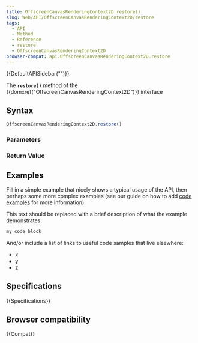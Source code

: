 ```yaml
---
title: OffscreenCanvasRenderingContext2D.restore()
slug: Web/API/OffscreenCanvasRenderingContext2D/restore
tags:
  - API
  - Method
  - Reference
  - restore
  - OffscreenCanvasRenderingContext2D
browser-compat: api.OffscreenCanvasRenderingContext2D.restore
---
```

{{DefaultAPISidebar("")}}

The **`restore()`** method of the {{domxref("OffscreenCanvasRenderingContext2D")}} interface 

## Syntax

```js
OffscreenCanvasRenderingContext2D.restore()
```

### Parameters



### Return Value



## Examples

Fill in a simple example that nicely shows a typical usage of the API, then perhaps some more complex examples (see our guide on how to add [code examples](/en-US/docs/MDN/Contribute/Structures/Code_examples) for more information).

This text should be replaced with a brief description of what the example demonstrates.

```js
my code block
```

And/or include a list of links to useful code samples that live elsewhere:

*   x
*   y
*   z

## Specifications

{{Specifications}}

## Browser compatibility

{{Compat}}

